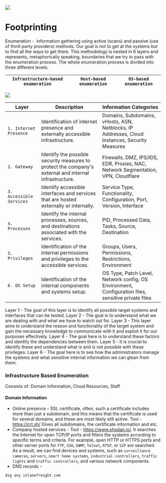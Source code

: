 
![](https://i.imgur.com/1BvQquZ.png)

# Footprinting

Enumeration -  information gathering using active (scans) and passive (use of third-party providers) methods.
Our goal is not to get at the systems but to find all the ways to get there.
This methodology is nested in 6 layers and represents, metaphorically speaking, boundaries that we try to pass with the enumeration process. The whole enumeration process is divided into three different levels:

| `Infrastructure-based enumeration` | `Host-based enumeration` | `OS-based enumeration` |
| ---------------------------------- | ------------------------ | ---------------------- |

![](https://i.imgur.com/CTEhrmI.png)


| **Layer**                | **Description**                                                                                        | **Information Categories**                                                                         |
| ------------------------ | ------------------------------------------------------------------------------------------------------ | -------------------------------------------------------------------------------------------------- |
| `1. Internet Presence`   | Identification of internet presence and externally accessible infrastructure.                          | Domains, Subdomains, vHosts, ASN, Netblocks, IP Addresses, Cloud Instances, Security Measures      |
| `2. Gateway`             | Identify the possible security measures to protect the company's external and internal infrastructure. | Firewalls, DMZ, IPS/IDS, EDR, Proxies, NAC, Network Segmentation, VPN, Cloudflare                  |
| `3. Accessible Services` | Identify accessible interfaces and services that are hosted externally or internally.                  | Service Type, Functionality, Configuration, Port, Version, Interface                               |
| `4. Processes`           | Identify the internal processes, sources, and destinations associated with the services.               | PID, Processed Data, Tasks, Source, Destination                                                    |
| `5. Privileges`          | Identification of the internal permissions and privileges to the accessible services.                  | Groups, Users, Permissions, Restrictions, Environment                                              |
| `6. OS Setup`            | Identification of the internal components and systems setup.                                           | OS Type, Patch Level, Network config, OS Environment, Configuration files, sensitive private files |

Layer 1 - The goal of this layer is to identify all possible target systems and interfaces that can be tested.
Layer 2 - The goal is to understand what we are dealing with and what we have to watch out for.
Layer 3 - This layer aims to understand the reason and functionality of the target system and gain the necessary knowledge to communicate with it and exploit it for our purposes effectively.
Layer 4 - The goal here is to understand these factors and identify the dependencies between them.
Layer 5 - It is crucial to identify these and understand what is and is not possible with these privileges.
Layer 6 - The goal here is to see how the administrators manage the systems and what sensitive internal information we can glean from them.

### Infrastructure Based Enumeration
Consists of:  Domain Information, Cloud Resources, Staff

#### Domain Information
- Online presence - SSL certificate, often, such a certificate includes more than just a subdomain, and this means that the certificate is used for several domains, and these are most likely still active. Tool - https://crt.sh/ Gives all subdomains, the certificate information and etc.
- Company hosted services - Tool - https://www.shodan.io/. It searches the Internet for open TCP/IP ports and filters the systems according to specific terms and criteria. For example, open HTTP or HTTPS ports and other server ports for `FTP`, `SSH`, `SNMP`, `Telnet`, `RTSP`, or `SIP` are searched. As a result, we can find devices and systems, such as `surveillance cameras`, `servers`, `smart home systems`, `industrial controllers`, `traffic lights` and `traffic controllers`, and various network components.
- DNS records - 
```c
dig any inlanefreight.com
```
